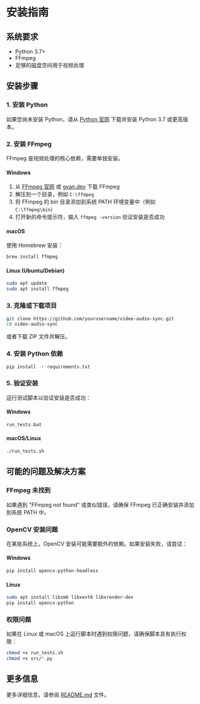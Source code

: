 # 安装指南

## 系统要求

- Python 3.7+
- FFmpeg
- 足够的磁盘空间用于视频处理

## 安装步骤

### 1. 安装 Python

如果您尚未安装 Python，请从 [Python 官网](https://www.python.org/downloads/) 下载并安装 Python 3.7 或更高版本。

### 2. 安装 FFmpeg

FFmpeg 是视频处理的核心依赖，需要单独安装。

#### Windows

1. 从 [FFmpeg 官网](https://ffmpeg.org/download.html) 或 [gyan.dev](https://www.gyan.dev/ffmpeg/builds/) 下载 FFmpeg
2. 解压到一个目录，例如 `C:\ffmpeg`
3. 将 FFmpeg 的 bin 目录添加到系统 PATH 环境变量中（例如 `C:\ffmpeg\bin`）
4. 打开新的命令提示符，输入 `ffmpeg -version` 验证安装是否成功

#### macOS

使用 Homebrew 安装：

```bash
brew install ffmpeg
```

#### Linux (Ubuntu/Debian)

```bash
sudo apt update
sudo apt install ffmpeg
```

### 3. 克隆或下载项目

```bash
git clone https://github.com/yourusername/video-audio-sync.git
cd video-audio-sync
```

或者下载 ZIP 文件并解压。

### 4. 安装 Python 依赖

```bash
pip install -r requirements.txt
```

### 5. 验证安装

运行测试脚本以验证安装是否成功：

#### Windows

```bash
run_tests.bat
```

#### macOS/Linux

```bash
./run_tests.sh
```

## 可能的问题及解决方案

### FFmpeg 未找到

如果遇到 "FFmpeg not found" 或类似错误，请确保 FFmpeg 已正确安装并添加到系统 PATH 中。

### OpenCV 安装问题

在某些系统上，OpenCV 安装可能需要额外的依赖。如果安装失败，请尝试：

#### Windows

```bash
pip install opencv-python-headless
```

#### Linux

```bash
sudo apt install libsm6 libxext6 libxrender-dev
pip install opencv-python
```

### 权限问题

如果在 Linux 或 macOS 上运行脚本时遇到权限问题，请确保脚本具有执行权限：

```bash
chmod +x run_tests.sh
chmod +x src/*.py
```

## 更多信息

更多详细信息，请参阅 [README.md](README.md) 文件。 